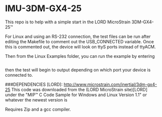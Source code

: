 IMU-3DM-GX4-25
==============

This repo is to help with a simple start in the LORD MicroStrain 3DM-GX4-25&trade;

For Linux and using an RS-232 connection, the test files can be run after editing the Makefile
to comment out the USB_CONNECTED variable. Once this is commented out, the device will look on ttyS ports
instead of ttyACM. 

Then from the Linux Examples folder, you can run the example by entering

```

```

then the test will begin to output depending on which port your device is connected to.

###DEPENDENCIES
[LORD]: http://www.microstrain.com/inertial/3dm-gx4-25
This code was downloaded from the (LORD MicroStrain site)[LORD] under the "MIP™ C Code Sample for Windows and Linux Version 1.1" or whatever the newest version is

Requires Zip and a gcc compiler.
